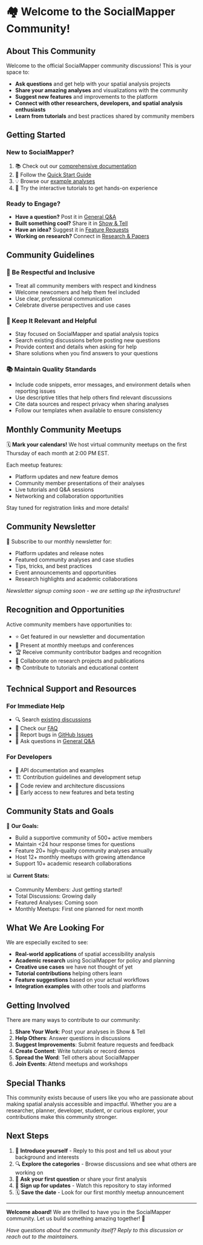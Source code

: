 # 🏘️ Welcome to the SocialMapper Community!

## About This Community

Welcome to the official SocialMapper community discussions! This is your space to:

- **Ask questions** and get help with your spatial analysis projects
- **Share your amazing analyses** and visualizations with the community
- **Suggest new features** and improvements to the platform
- **Connect with other researchers, developers, and spatial analysis enthusiasts**
- **Learn from tutorials** and best practices shared by community members

## Getting Started

### New to SocialMapper?
1. 📚 Check out our [comprehensive documentation](https://mihiarc.github.io/socialmapper/)
2. 🚀 Follow the [Quick Start Guide](https://mihiarc.github.io/socialmapper/getting-started/quick-start/) 
3. 💡 Browse our [example analyses](https://github.com/mihiarc/socialmapper/tree/main/examples)
4. 🎯 Try the interactive tutorials to get hands-on experience

### Ready to Engage?
- **Have a question?** Post it in [General Q&A](https://github.com/mihiarc/socialmapper/discussions/categories/general-q-a)
- **Built something cool?** Share it in [Show & Tell](https://github.com/mihiarc/socialmapper/discussions/categories/show-tell)
- **Have an idea?** Suggest it in [Feature Requests](https://github.com/mihiarc/socialmapper/discussions/categories/feature-requests)
- **Working on research?** Connect in [Research & Papers](https://github.com/mihiarc/socialmapper/discussions/categories/research-papers)

## Community Guidelines

### 🤝 Be Respectful and Inclusive
- Treat all community members with respect and kindness
- Welcome newcomers and help them feel included
- Use clear, professional communication
- Celebrate diverse perspectives and use cases

### 🎯 Keep It Relevant and Helpful
- Stay focused on SocialMapper and spatial analysis topics
- Search existing discussions before posting new questions
- Provide context and details when asking for help
- Share solutions when you find answers to your questions

### 📚 Maintain Quality Standards
- Include code snippets, error messages, and environment details when reporting issues
- Use descriptive titles that help others find relevant discussions
- Cite data sources and respect privacy when sharing analyses
- Follow our templates when available to ensure consistency

## Monthly Community Meetups

🗓️ **Mark your calendars!** We host virtual community meetups on the first Thursday of each month at 2:00 PM EST.

Each meetup features:
- Platform updates and new feature demos
- Community member presentations of their analyses
- Live tutorials and Q&A sessions
- Networking and collaboration opportunities

Stay tuned for registration links and more details!

## Community Newsletter

📧 Subscribe to our monthly newsletter for:
- Platform updates and release notes
- Featured community analyses and case studies
- Tips, tricks, and best practices
- Event announcements and opportunities
- Research highlights and academic collaborations

*Newsletter signup coming soon - we are setting up the infrastructure!*

## Recognition and Opportunities

Active community members have opportunities to:
- ⭐ Get featured in our newsletter and documentation
- 🎤 Present at monthly meetups and conferences
- 🏆 Receive community contributor badges and recognition
- 🤝 Collaborate on research projects and publications
- 📚 Contribute to tutorials and educational content

## Technical Support and Resources

### For Immediate Help
- 🔍 Search [existing discussions](https://github.com/mihiarc/socialmapper/discussions) 
- 📖 Check our [FAQ](https://mihiarc.github.io/socialmapper/faq/)
- 🐛 Report bugs in [GitHub Issues](https://github.com/mihiarc/socialmapper/issues)
- 💬 Ask questions in [General Q&A](https://github.com/mihiarc/socialmapper/discussions/categories/general-q-a)

### For Developers
- 🔧 API documentation and examples
- 🏗️ Contribution guidelines and development setup
- 📝 Code review and architecture discussions
- 🚀 Early access to new features and beta testing

## Community Stats and Goals

🎯 **Our Goals:**
- Build a supportive community of 500+ active members
- Maintain <24 hour response times for questions
- Feature 20+ high-quality community analyses annually
- Host 12+ monthly meetups with growing attendance
- Support 10+ academic research collaborations

📊 **Current Stats:**
- Community Members: Just getting started!
- Total Discussions: Growing daily
- Featured Analyses: Coming soon
- Monthly Meetups: First one planned for next month

## What We Are Looking For

We are especially excited to see:
- **Real-world applications** of spatial accessibility analysis
- **Academic research** using SocialMapper for policy and planning
- **Creative use cases** we have not thought of yet
- **Tutorial contributions** helping others learn
- **Feature suggestions** based on your actual workflows
- **Integration examples** with other tools and platforms

## Getting Involved

There are many ways to contribute to our community:

1. **Share Your Work**: Post your analyses in Show & Tell
2. **Help Others**: Answer questions in discussions
3. **Suggest Improvements**: Submit feature requests and feedback
4. **Create Content**: Write tutorials or record demos
5. **Spread the Word**: Tell others about SocialMapper
6. **Join Events**: Attend meetups and workshops

## Special Thanks

This community exists because of users like you who are passionate about making spatial analysis accessible and impactful. Whether you are a researcher, planner, developer, student, or curious explorer, your contributions make this community stronger.

## Next Steps

1. 👋 **Introduce yourself** - Reply to this post and tell us about your background and interests
2. 🔍 **Explore the categories** - Browse discussions and see what others are working on  
3. 💬 **Ask your first question** or share your first analysis
4. 📧 **Sign up for updates** - Watch this repository to stay informed
5. 🗓️ **Save the date** - Look for our first monthly meetup announcement

---

**Welcome aboard!** We are thrilled to have you in the SocialMapper community. Let us build something amazing together! 🚀

*Have questions about the community itself? Reply to this discussion or reach out to the maintainers.*